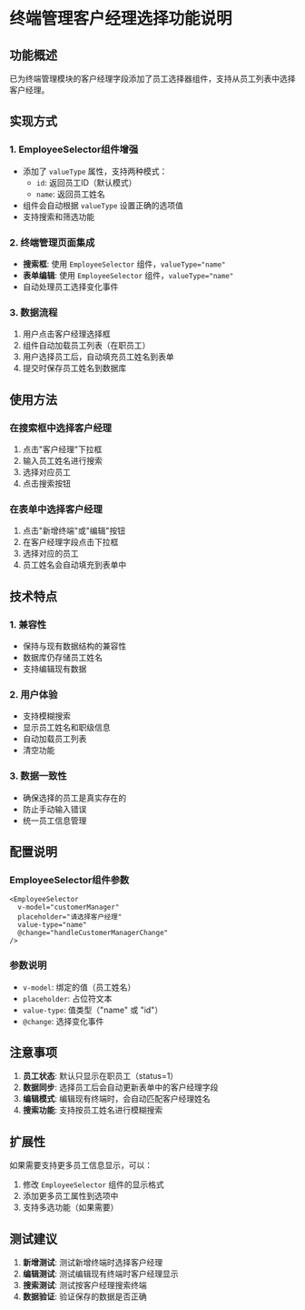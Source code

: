 # 终端管理客户经理选择功能说明

## 功能概述
已为终端管理模块的客户经理字段添加了员工选择器组件，支持从员工列表中选择客户经理。

## 实现方式

### 1. EmployeeSelector组件增强
- 添加了 `valueType` 属性，支持两种模式：
  - `id`: 返回员工ID（默认模式）
  - `name`: 返回员工姓名
- 组件会自动根据 `valueType` 设置正确的选项值
- 支持搜索和筛选功能

### 2. 终端管理页面集成
- **搜索框**: 使用 `EmployeeSelector` 组件，`valueType="name"`
- **表单编辑**: 使用 `EmployeeSelector` 组件，`valueType="name"`
- 自动处理员工选择变化事件

### 3. 数据流程
1. 用户点击客户经理选择框
2. 组件自动加载员工列表（在职员工）
3. 用户选择员工后，自动填充员工姓名到表单
4. 提交时保存员工姓名到数据库

## 使用方法

### 在搜索框中选择客户经理
1. 点击"客户经理"下拉框
2. 输入员工姓名进行搜索
3. 选择对应员工
4. 点击搜索按钮

### 在表单中选择客户经理
1. 点击"新增终端"或"编辑"按钮
2. 在客户经理字段点击下拉框
3. 选择对应的员工
4. 员工姓名会自动填充到表单中

## 技术特点

### 1. 兼容性
- 保持与现有数据结构的兼容性
- 数据库仍存储员工姓名
- 支持编辑现有数据

### 2. 用户体验
- 支持模糊搜索
- 显示员工姓名和职级信息
- 自动加载员工列表
- 清空功能

### 3. 数据一致性
- 确保选择的员工是真实存在的
- 防止手动输入错误
- 统一员工信息管理

## 配置说明

### EmployeeSelector组件参数
```vue
<EmployeeSelector 
  v-model="customerManager" 
  placeholder="请选择客户经理"
  value-type="name"
  @change="handleCustomerManagerChange"
/>
```

### 参数说明
- `v-model`: 绑定的值（员工姓名）
- `placeholder`: 占位符文本
- `value-type`: 值类型（"name" 或 "id"）
- `@change`: 选择变化事件

## 注意事项

1. **员工状态**: 默认只显示在职员工（status=1）
2. **数据同步**: 选择员工后会自动更新表单中的客户经理字段
3. **编辑模式**: 编辑现有终端时，会自动匹配客户经理姓名
4. **搜索功能**: 支持按员工姓名进行模糊搜索

## 扩展性

如果需要支持更多员工信息显示，可以：
1. 修改 `EmployeeSelector` 组件的显示格式
2. 添加更多员工属性到选项中
3. 支持多选功能（如果需要）

## 测试建议

1. **新增测试**: 测试新增终端时选择客户经理
2. **编辑测试**: 测试编辑现有终端时客户经理显示
3. **搜索测试**: 测试按客户经理搜索终端
4. **数据验证**: 验证保存的数据是否正确 
 